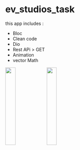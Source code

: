 # ev_studios_task

this app includes :
- Bloc
- Clean code
- Dio
- Rest APi > GET
- Animation
- vector Math

<p>
<img src="https://user-images.githubusercontent.com/50797015/216793521-eb4f6254-11f8-4b5d-bdfb-2409444d9331.png" width=25%/>
<img src="https://user-images.githubusercontent.com/50797015/216798213-7450394d-4597-45e8-8e1d-b2004aa0ec67.png" width=25%/>
</p>

